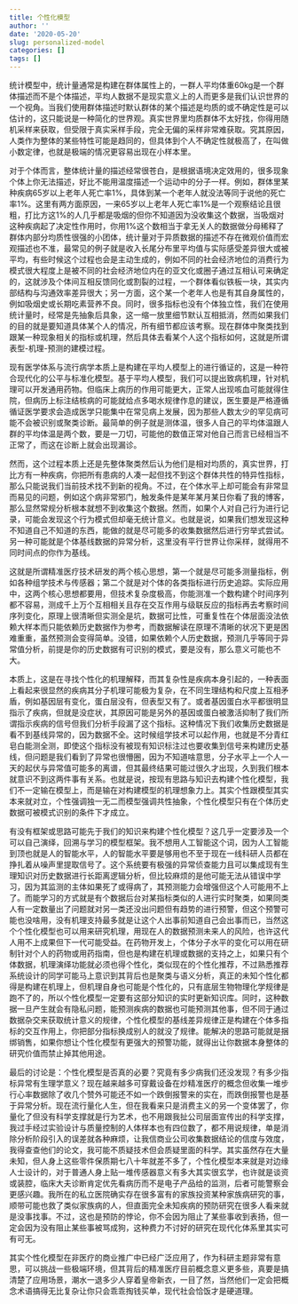 ```yaml
---
title: 个性化模型
author: ''
date: '2020-05-20'
slug: personalized-model
categories: []
tags: []
---
```


统计模型中，统计量通常是构建在群体属性上的，一群人平均体重60kg是一个群体描述而不是个体描述，平均人数据不是现实意义上的人而更多是我们认识世界的一个视角。当我们使用群体描述时默认群体的某个描述是均质的或不确定性是可以估计的，这只能说是一种简化的世界观。真实世界里均质群体不太好找，你得用随机采样来获取，但受限于真实采样手段，完全无偏的采样非常难获取。究其原因，人类作为整体的某些特性可能是趋同的，但具体到个人不确定性就极高了，在叫做小数定律，也就是极端的情况更容易出现在小样本里。

对于个体而言，整体统计量的描述经常很苍白，是根据语境决定效用的，很多现象个体上你无法描述，好比不能用温度描述一个运动中的分子一样。例如，群体里某种疾病65岁以上老年人死亡率1%，具体到某一个老年人就没法等同于说他的死亡率1%。这里有两方面原因，一来65岁以上老年人死亡率1%是一个观察结论且很粗，打比方这1%的人几乎都是吸烟的但你不知道因为没收集这个数据，当吸烟对这种疾病起了决定性作用时，你用1%这个数相当于拿无关人的数据做分母稀释了群体内部分均质性很强的小团体，统计量对于异质数据的描述不存在微观价值而宏观描述也不准，最常见的例子就是收入长尾分布里平均值与实际感受差异很大或被平均，有些时候这个过程也会是主动生成的，例如不同的社会经济地位的消费行为模式很大程度上是被不同的社会经济地位内在的亚文化或圈子通过互相认可来确定的，这就涉及个体间互相反馈同化或割裂的过程，一个群体看似铁板一块，其实内部结构与沟通效率差异很大；另一方面，这个某一个老年人也是有其自身属性的，例如吸烟史或长期吃素营养不良。同时，很多指标也没有个体独立性，我们在使用统计量时，经常是先抽象后具象，这一缩一放里细节默认互相抵消，然而如果我们的目的就是要知道具体某个人的情况，所有细节都应该考察。现在群体中聚类找到跟某一种现象相关的指标或机理，然后具体去看某个人这个指标如何，这就是所谓表型-机理-预测的建模过程。

现有医学体系与流行病学本质上是构建在平均人模型上的进行循证的，这是一种符合现代化的公平与标准化模型。基于平均人模型，我们可以提出致病机理，针对机理可以开发通用药物。但临床上病历的作用可能更大，正常人出现咳血可能就得住院，但病历上标注结核病的可能就给点多喝水规律作息的建议，医生要是严格遵循循证医学要求会造成医学只能集中在常见病上发展，因为那些人数太少的罕见病可能不会被识别或聚类诊断。最简单的例子就是测体温，很多人自己的平均体温跟人群的平均体温是两个数，要是一刀切，可能他的数值正常对他自己而言已经相当不正常了，而这在诊断上就会出现漏诊。

然而，这个过程本质上还是先整体聚类然后认为他们是相对均质的，真实世界，打比方有一种疾病，你把所有患病的人凑一起但找不到这个群体共性的特异性指标，那么只能说我们当前技术找不到新的视角。不过，在个体水平上却可能会有非常显而易见的问题，例如这个病非常邪门，触发条件是某年某月某日你看了我的博客，那么显然常规分析根本就想不到收集这个数据。然而，如果个人对自己行为进行记录，可能会发现这个行为模式但却毫无统计意义。也就是说，如果我们想发现这种不知道自己不知道的东西，能做的就是尽可能多的收集数据然后进行穷举式尝试。另一种可能就是个体基线数据的异常分析，这里没有平行世界让你采样，就得用不同时间点的你作为基线。

这就是所谓精准医疗技术研发的两个核心思想，第一个就是尽可能多测量指标，例如各种组学技术与传感器；第二个就是对个体的各类指标进行历史追踪。实际应用中，这两个核心思想都要用，但技术复杂度极高，你能测准一个数构建个时间序列都不容易，测成千上万个互相相关且存在交互作用与级联反应的指标再去考察时间序列变化，原理上很清晰但实测全是坑，数据可比性，可重复性在个体层面没法依赖大样本而只能依赖历史数据作为参考，而数据解读在原理不清晰的状况下更是困难重重，虽然预测会变得简单。没错，如果依赖个人历史数据，预测几乎等同于异常值分析，前提是你的历史数据有可识别的模式，要是没有，那么意义可能也不大。

本质上，这是在寻找个性化的机理解释，而其复杂性是疾病本身引起的，一种表面上看起来很显然的疾病其分子机理可能极为复杂，在不同生理结构和尺度上互相矛盾，例如基因层有变化，蛋白层没有，但表型又有了。或者基因蛋白水平都很明显指示了疾病，但就是没症状，其原因可能是另外的基因或蛋白被激活抑制了我们所谓指示疾病的信号但我们分析手段漏了这个指标。这种情况下我们收集历史数据是看不到基线异常的，因为数据不全。这时候组学技术可以起作用，也就是不分青红皂白能测全测，即使这个指标没有被现有知识标注过也要收集到信号来构建历史基线，但问题是我们看到了异常也很懵圈，因为不知道啥意思，分子水平上一个人一天的起伏与异常值可能多的离谱，但其最终结果可能过很久才出现，久到我们根本就意识不到这两件事有关系。也就是说，按现有思路与知识去构建个性化模型，我们不一定输在模型上，而是输在对构建模型的机理想象力上。其实个性跟模型其实本来就对立，个性强调独一无二而模型强调共性抽象，个性化模型只有在个体历史数据可被模式识别的条件下才成立。

有没有框架或思路可能先于我们的知识来构建个性化模型？这几乎一定要涉及一个可以自己演绎，回溯与学习的模型框架。我不想用人工智能这个词，因为人工智能到顶也就是人的智能水平，人的智能水平要是够用也不至于现在一线科研人员都在挣扎着从噪声里提取信号了。这个系统要有极强的异常侦查能力且可以集成现有生理知识对历史数据进行长距离逻辑分析，但比较麻烦的是他可能无法从错误中学习，因为其监测的主体如果死了或得病了，其预测能力会增强但这个人可能用不上了。而能学习的方式就是有个数据后台对某指标类似的人进行实时聚类，如果同类人有一定数量出了问题就对另一类还没出问题但有趋势的进行预警，但这个预警可能也没啥用，没有机理支持最多就是让这个人出事前知道自己会出事而已，当然这个个性化模型也可以用来研究机理，用现在人的数据预测未来人的风险，也许这代人用不上成果但下一代可能受益。在药物开发上，个体分子水平的变化可以用在研制针对个人的药物或用药指南，但也是构建在机理或数据的支持之上，如果只有个体数据，机理演绎功能就必须也得个性化，类似现在的个性化推荐，不过熟悉推荐系统设计的同学可能马上意识到其背后也是聚类与语义分析，真正的未知个性化都得是构建在机理上，但机理自身也可能是个性化的，只有底层生物物理化学规律是跑不了的，所以个性化模型一定要有这部分知识的实时更新知识库。同时，这种数据一旦产生就会有隐私问题，能预测疾病的数据也可能预测其他事，但不同于通过数据杂交来获取统计意义的规律，个性化模型的基线差异规律正是构建在个体多指标的交互作用上，你把部分指标换成别人的就没了规律。能解决的思路可能就是捆绑销售，如果你想让个性化模型有更强大的预警功能，就得出让你数据本身整体的研究价值而禁止掉其他用途。

最后的讨论是：个性化模型是否真的必要？究竟有多少病我们还没发现？有多少指标异常有生理学意义？现在越来越多可穿戴设备在炒精准医疗的概念但收集一堆步行心率数据除了收几个赞外可能还不如一个跌倒报警来的实在，而跌倒报警也是基于异常分析。现在流行量化人生，但在我看来只是消费主义的另一个变体罢了，你量化了但没有科学支撑就是行为艺术，也不用跟我扯公司层面宣传出的科学支撑，我过手经过实验设计与质量控制的人体样本也有四位数了，都不用说规律，单是消除分析阶段引入的误差就各种麻烦，让我信商业公司收集数据结论的信度与效度，我得查查他们的论文，我可能不质疑技术但会质疑里面的科学。其实虽然存在大量未知，但人身上这些零件保质期七八十年就差不多了，个性化模型本来就是对边缘人士设计的，对于普通人身上贴一堆传感器意义有多大其实很玄学，也许就是谈资或装腔，临床大夫诊断肯定优先看病历而不是电子产品给的监测，后者可能警察会更感兴趣。我所在的私立医院确实存在很多富有的家族投资某种家族病研究的事，顺带可能也救了类似家族病的人，但直面完全未知疾病的预防研究在很多人看来就是没事找事。不过，这也是预防的悖论，你不会因为阻止了某些事收到表扬，但一定会因为没有阻止某些事被骂成狗，这种费力不讨好的研究在现代化体系里其实可有可无。

其实个性化模型在非医疗的商业推广中已经广泛应用了，作为科研主题非常有意思，可以挑战一些极端环境，但其背后的精准医疗目前概念意义更多些，真要是搞清楚了应用场景，潮水一退多少人穿着皇帝新衣，一目了然，当然他们一定会把概念术语搞得无比复杂让你只会乖乖掏钱买单，现代社会恰饭才是硬道理。
